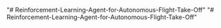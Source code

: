 "# Reinforcement-Learning-Agent-for-Autonomous-Flight-Take-Off" 
"# Reinforcement-Learning-Agent-for-Autonomous-Flight-Take-Off" 

